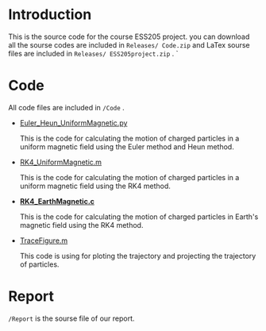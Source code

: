 # Introduction
This is the source code for the course ESS205 project. you can download all the sourse codes are included in ` Releases/ Code.zip ` and LaTex sourse files are included in  ` Releases/ ESS205project.zip ` .
 `
# Code
All code files are included in `/Code` .
- [Euler_Heun_UniformMagnetic.py](Code/Euler_Heun_UniformMagnetic.py)
  
  This is the code for calculating the motion of charged particles in a uniform magnetic field using the Euler method and Heun method.

- [RK4_UniformMagnetic.m](Code/RK4_UniformMagnetic.m)
  
  This is the code for calculating the motion of charged particles in a uniform magnetic field using the RK4 method.

- [**RK4_EarthMagnetic.c**](Code/RK4_EarthMagnetic.c)
  
  This is the code for calculating the motion of charged particles in Earth's magnetic field using the RK4 method.

- [TraceFigure.m](Code/TraceFigure.m)

  This code is using for ploting the trajectory and projecting the trajectory of particles.
  
# Report
`/Report` is the sourse file of our report.
